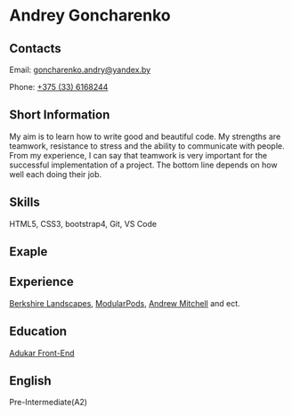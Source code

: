 # Andrey Goncharenko

## Contacts

Email: [goncharenko.andry@yandex.by](goncharenko.andry@yandex.by)

Phone: [+375 (33) 6168244](+375336168244)

## Short Information

My aim is to learn how to write good and beautiful code. My strengths are teamwork, resistance to stress and the ability to communicate with people. From my experience, I can say that teamwork is very important for the successful implementation of a project. The bottom line depends on how well each doing their job.

## Skills

HTML5, CSS3, bootstrap4, Git, VS Code

## Exaple

## Experience

[Berkshire Landscapes](https://berkshire-landscapes.co.uk/en-gb), [ModularPods](https://www.modular-pods.com/en-gb), [Andrew Mitchell](https://andrew-mitchell.co.uk/en-gb) and ect.

## Education

[Adukar Front-End](adukar.by)

## English

Pre-Intermediate(A2)